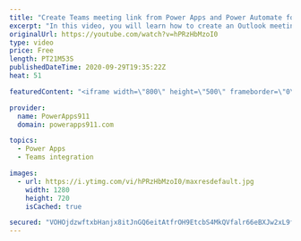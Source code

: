 ```yaml
---
title: "Create Teams meeting link from Power Apps and Power Automate for Outlook"
excerpt: "In this video, you will learn how to create an Outlook meeting request with a online Teams meeting link using Power Apps and Power Automate.  Link to Time Zone documentation https://support.microsoft.com/en-us/help/973627/microsoft-time-zone-index-values  Sign up for Power Apps Training and download"
originalUrl: https://youtube.com/watch?v=hPRzHbMzoI0
type: video
price: Free
length: PT21M53S
publishedDateTime: 2020-09-29T19:35:22Z
heat: 51

featuredContent: "<iframe width=\"800\" height=\"500\" frameborder=\"0\" src=\"https://www.youtube.com/embed/hPRzHbMzoI0\" allow=\"accelerometer; autoplay; encrypted-media; gyroscope; picture-in-picture\" allowfullscreen></iframe>"

provider:
  name: PowerApps911
  domain: powerapps911.com

topics:
  - Power Apps
  - Teams integration

images:
  - url: https://i.ytimg.com/vi/hPRzHbMzoI0/maxresdefault.jpg
    width: 1280
    height: 720
    isCached: true

secured: "VOHOjdzwftxbHanjx8itJnGQ6eitAtfrOH9EtcbS4MkQVfalr66eBXJw2xL9fIkJFYDUXKbTUoOw6bgSP0tXntwwLXHvFcoAdjYbFXErM6dyZTLWCevDba6Xx/kPM/KRARTGnqZKVGZnNHd7N/wTIit7gEEHUP25dSieeUtLT3bu2BkR+VWCmaBEwTGpiAtqVT1uORJaSTIakFDhNYnoRG1ST+OQWWpCftfkU1gHGiR5lnsLVlsH3yGnXQWXn5MFvslR6SHA9h2LUPIRNo9VYGXJPLQXCH6nAsYzKrU7IEXCFiXYKgQftM/D3G2azh21eOvEuIGrdAesOtNtEQPDAWlKFLQLBYFzyYFCX+89ShEnQMOBfi0tgHKEFZL5jKVJGzfwOISVXXkiIh+9SaRF4K482MfdH4ebyNsxOrjwAKY=;Ka40JptfOrwCuDG1UZePkA=="
---
```


